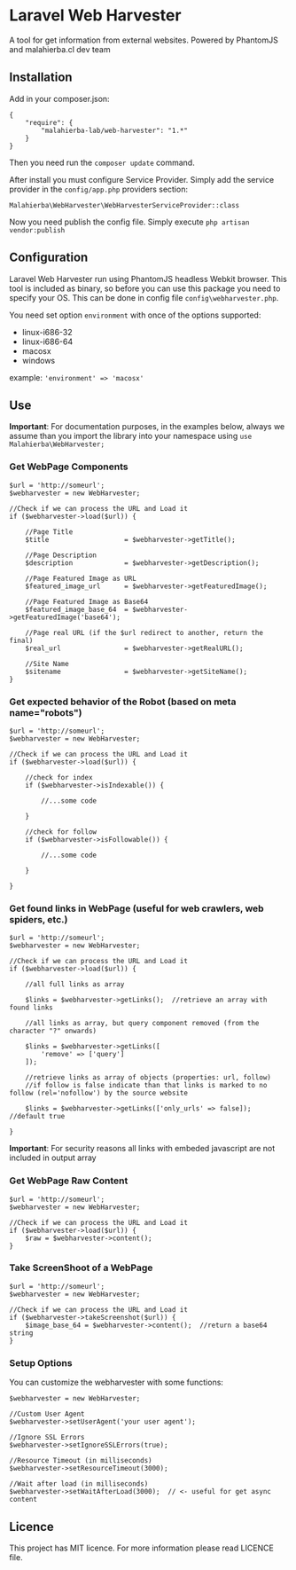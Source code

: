 # Laravel Web Harvester

A tool for get information from external websites. Powered by PhantomJS and malahierba.cl dev team

## Installation

Add in your composer.json:

    {
        "require": {
            "malahierba-lab/web-harvester": "1.*"
        }
    }

Then you need run the `composer update` command.

After install you must configure Service Provider. Simply add the service provider in the `config/app.php` providers section:

    Malahierba\WebHarvester\WebHarvesterServiceProvider::class

Now you need publish the config file. Simply execute `php artisan vendor:publish`

## Configuration

Laravel Web Harvester run using PhantomJS headless Webkit browser. This tool is included as binary, so before you can use this package you need to specify your OS. This can be done in config file `config\webharvester.php`.

You need set option `environment` with once of the options supported:

- linux-i686-32
- linux-i686-64
- macosx
- windows

example: `'environment' => 'macosx'`

## Use

**Important**: For documentation purposes, in the examples below, always we assume than you import the library into your namespace using `use Malahierba\WebHarvester;`

### Get WebPage Components

    $url = 'http://someurl';
    $webharvester = new WebHarvester;
    
    //Check if we can process the URL and Load it
    if ($webharvester->load($url)) {

        //Page Title
        $title                   = $webharvester->getTitle();

        //Page Description
        $description             = $webharvester->getDescription();

        //Page Featured Image as URL
        $featured_image_url      = $webharvester->getFeaturedImage();

        //Page Featured Image as Base64
        $featured_image_base_64  = $webharvester->getFeaturedImage('base64');

        //Page real URL (if the $url redirect to another, return the final)
        $real_url                = $webharvester->getRealURL();

        //Site Name
        $sitename                = $webharvester->getSiteName();
    }

### Get expected behavior of the Robot (based on meta name="robots")

    $url = 'http://someurl';
    $webharvester = new WebHarvester;
    
    //Check if we can process the URL and Load it
    if ($webharvester->load($url)) {

        //check for index
        if ($webharvester->isIndexable()) {

            //...some code

        }

        //check for follow
        if ($webharvester->isFollowable()) {

            //...some code
            
        }

    }

### Get found links in WebPage (useful for web crawlers, web spiders, etc.)

    $url = 'http://someurl';
    $webharvester = new WebHarvester;
    
    //Check if we can process the URL and Load it
    if ($webharvester->load($url)) {

        //all full links as array

        $links = $webharvester->getLinks();  //retrieve an array with found links

        //all links as array, but query component removed (from the character "?" onwards)

        $links = $webharvester->getLinks([
            'remove' => ['query']
        ]);

        //retrieve links as array of objects (properties: url, follow)
        //if follow is false indicate than that links is marked to no follow (rel='nofollow') by the source website

        $links = $webharvester->getLinks(['only_urls' => false]); //default true

    }

**Important**: For security reasons all links with embeded javascript are not included in output array

### Get WebPage Raw Content

    $url = 'http://someurl';
    $webharvester = new WebHarvester;
    
    //Check if we can process the URL and Load it
    if ($webharvester->load($url)) {
        $raw = $webharvester->content();
    }

### Take ScreenShoot of a WebPage

    $url = 'http://someurl';
    $webharvester = new WebHarvester;
    
    //Check if we can process the URL and Load it
    if ($webharvester->takeScreenshot($url)) {
        $image_base_64 = $webharvester->content();  //return a base64 string
    }

### Setup Options

You can customize the webharvester with some functions:

    $webharvester = new WebHarvester;

    //Custom User Agent
    $webharvester->setUserAgent('your user agent');

    //Ignore SSL Errors
    $webharvester->setIgnoreSSLErrors(true);

    //Resource Timeout (in milliseconds)
    $webharvester->setResourceTimeout(3000);

    //Wait after load (in milliseconds)
    $webharvester->setWaitAfterLoad(3000);  // <- useful for get async content
    
## Licence

This project has MIT licence. For more information please read LICENCE file.